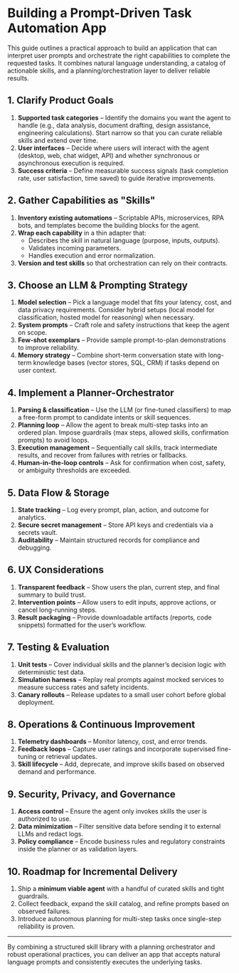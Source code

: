 # Building a Prompt-Driven Task Automation App

This guide outlines a practical approach to build an application that can interpret
user prompts and orchestrate the right capabilities to complete the requested tasks.
It combines natural language understanding, a catalog of actionable skills, and a
planning/orchestration layer to deliver reliable results.

## 1. Clarify Product Goals
1. **Supported task categories** – Identify the domains you want the agent to handle
   (e.g., data analysis, document drafting, design assistance, engineering
   calculations). Start narrow so that you can curate reliable skills and extend over
   time.
2. **User interfaces** – Decide where users will interact with the agent (desktop,
   web, chat widget, API) and whether synchronous or asynchronous execution is
   required.
3. **Success criteria** – Define measurable success signals (task completion rate,
   user satisfaction, time saved) to guide iterative improvements.

## 2. Gather Capabilities as "Skills"
1. **Inventory existing automations** – Scriptable APIs, microservices, RPA bots,
   and templates become the building blocks for the agent.
2. **Wrap each capability** in a thin adapter that:
   - Describes the skill in natural language (purpose, inputs, outputs).
   - Validates incoming parameters.
   - Handles execution and error normalization.
3. **Version and test skills** so that orchestration can rely on their contracts.

## 3. Choose an LLM & Prompting Strategy
1. **Model selection** – Pick a language model that fits your latency, cost, and data
   privacy requirements. Consider hybrid setups (local model for classification,
   hosted model for reasoning) when necessary.
2. **System prompts** – Craft role and safety instructions that keep the agent on
   scope.
3. **Few-shot exemplars** – Provide sample prompt-to-plan demonstrations to improve
   reliability.
4. **Memory strategy** – Combine short-term conversation state with long-term
   knowledge bases (vector stores, SQL, CRM) if tasks depend on user context.

## 4. Implement a Planner-Orchestrator
1. **Parsing & classification** – Use the LLM (or fine-tuned classifiers) to map a
   free-form prompt to candidate intents or skill sequences.
2. **Planning loop** – Allow the agent to break multi-step tasks into an ordered
   plan. Impose guardrails (max steps, allowed skills, confirmation prompts) to avoid
   loops.
3. **Execution management** – Sequentially call skills, track intermediate results,
   and recover from failures with retries or fallbacks.
4. **Human-in-the-loop controls** – Ask for confirmation when cost, safety, or
   ambiguity thresholds are exceeded.

## 5. Data Flow & Storage
1. **State tracking** – Log every prompt, plan, action, and outcome for analytics.
2. **Secure secret management** – Store API keys and credentials via a secrets vault.
3. **Auditability** – Maintain structured records for compliance and debugging.

## 6. UX Considerations
1. **Transparent feedback** – Show users the plan, current step, and final summary to
   build trust.
2. **Intervention points** – Allow users to edit inputs, approve actions, or cancel
   long-running steps.
3. **Result packaging** – Provide downloadable artifacts (reports, code snippets)
   formatted for the user’s workflow.

## 7. Testing & Evaluation
1. **Unit tests** – Cover individual skills and the planner’s decision logic with
   deterministic test data.
2. **Simulation harness** – Replay real prompts against mocked services to measure
   success rates and safety incidents.
3. **Canary rollouts** – Release updates to a small user cohort before global
   deployment.

## 8. Operations & Continuous Improvement
1. **Telemetry dashboards** – Monitor latency, cost, and error trends.
2. **Feedback loops** – Capture user ratings and incorporate supervised fine-tuning
   or retrieval updates.
3. **Skill lifecycle** – Add, deprecate, and improve skills based on observed demand
   and performance.

## 9. Security, Privacy, and Governance
1. **Access control** – Ensure the agent only invokes skills the user is authorized
   to use.
2. **Data minimization** – Filter sensitive data before sending it to external LLMs
   and redact logs.
3. **Policy compliance** – Encode business rules and regulatory constraints inside
   the planner or as validation layers.

## 10. Roadmap for Incremental Delivery
1. Ship a **minimum viable agent** with a handful of curated skills and tight
   guardrails.
2. Collect feedback, expand the skill catalog, and refine prompts based on observed
   failures.
3. Introduce autonomous planning for multi-step tasks once single-step reliability
   is proven.

---

By combining a structured skill library with a planning orchestrator and robust
operational practices, you can deliver an app that accepts natural language prompts
and consistently executes the underlying tasks.
